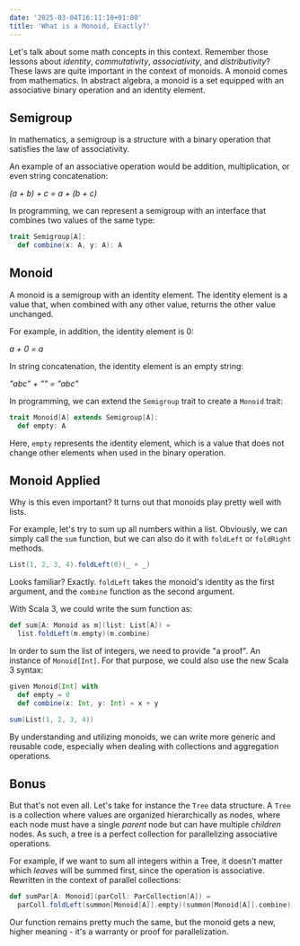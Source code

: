 ```yaml
---
date: '2025-03-04T16:11:10+01:00'
title: 'What is a Monoid, Exactly?'
---
```


Let's talk about some math concepts in this context. Remember those lessons about _identity_, _commutativity_, _associativity_, and _distributivity_? These laws are quite important in the context of monoids. A monoid comes from mathematics. In abstract algebra, a monoid is a set equipped with an associative binary operation and an identity element.

## Semigroup

In mathematics, a semigroup is a structure with a binary operation that satisfies the law of associativity.

An example of an associative operation would be addition, multiplication, or even string concatenation:

_(a + b) + c = a + (b + c)_

In programming, we can represent a semigroup with an interface that combines two values of the same type:

```scala
trait Semigroup[A]:
  def combine(x: A, y: A): A
```

## Monoid

A monoid is a semigroup with an identity element. The identity element is a value that, when combined with any other value, returns the other value unchanged.

For example, in addition, the identity element is 0:

_a + 0 = a_

In string concatenation, the identity element is an empty string:

_"abc" + "" = "abc"_

In programming, we can extend the `Semigroup` trait to create a `Monoid` trait:

```scala
trait Monoid[A] extends Semigroup[A]:
  def empty: A
```

Here, `empty` represents the identity element, which is a value that does not change other elements when used in the binary operation.

## Monoid Applied

Why is this even important? It turns out that monoids play pretty well with lists.

For example, let's try to sum up all numbers within a list. Obviously, we can simply call the `sum` function, but we can also do it with `foldLeft` or `foldRight` methods.

```scala
List(1, 2, 3, 4).foldLeft(0)(_ + _)
```

Looks familiar? Exactly. `foldLeft` takes the monoid's identity as the first argument, and the `combine` function as the second argument.

With Scala 3, we could write the sum function as:

```scala
def sum[A: Monoid as m](list: List[A]) =
  list.foldLeft(m.empty)(m.combine)
```

In order to sum the list of integers, we need to provide "a proof". An instance of `Monoid[Int]`. For that purpose, we could also use the new Scala 3 syntax:

```scala
given Monoid[Int] with
  def empty = 0
  def combine(x: Int, y: Int) = x + y

sum(List(1, 2, 3, 4))
```

By understanding and utilizing monoids, we can write more generic and reusable code, especially when dealing with collections and aggregation operations.

## Bonus

But that's not even all. Let's take for instance the `Tree` data structure. A `Tree` is a collection where values are organized hierarchically as nodes, where each node must have a single _parent_ node but can have multiple _children_ nodes. As such, a tree is a perfect collection for parallelizing associative operations.

For example, if we want to sum all integers within a Tree, it doesn't matter which _leaves_ will be summed first, since the operation is associative. Rewritten in the context of parallel collections:

```scala
def sumPar[A: Monoid](parColl: ParCollection[A]) =
  parColl.foldLeft(summon[Monoid[A]].empty)(summon[Monoid[A]].combine)
```

Our function remains pretty much the same, but the monoid gets a new, higher meaning - it's a warranty or proof for parallelization.
